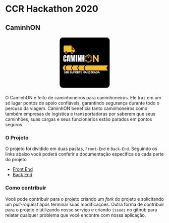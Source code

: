# CCR Hackathon 2020
## CaminhON 
<p align="center">
  <img src="https://github.com/ViniciusALS/CCR-Hackthon/blob/master/.github/logo-oficial.png">
</p>

O CaminhON e feito de caminhoneiros para caminhoneiros. Ele traz em um só lugar pontos de apoio confiáveis, garantindo segurança durante todo o percuso da viagem. CaminhON beneficia tanto caminhoneiros como também empresas de logística e transportadoras por saberem que seus caminhões, suas cargas e seus funcionários estão parados em pontos seguros.


### O Projeto

O projeto foi dividido em duas pastas, `Front-End` e `Back-End`. Seguindo os links abaixo você poderá conferir a documentação específica de cada parte do projeto.

- [Front End](./.github/front-end.md)
- [Back End](./.github/back-end.md)


### Como contribuir

Você pode contribuir para o projeto criando um _fork_ do projeto e solicitando um _pull-request_ após terminar suas modificações. Outra forma de contribuir para o projeto e utilizando nosso serviço e criando `issues` no github para relatar qualquer problema que você encontre com nossa aplicação.